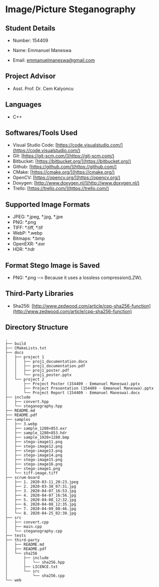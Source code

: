 # __Image/Picture Steganography__ #

## __Student Details__ ##

- Number: 154409

- Name: Emmanuel Maneswa

- Email: <emmanuelmaneswa@gmail.com>

## __Project Advisor__ ##

- Asst. Prof. Dr. Cem Kalyoncu

## __Languages__ ##

- C++

## __Softwares/Tools Used__ ##

- Visual Studio Code: [https://code.visualstudio.com/](https://code.visualstudio.com/)
- Git: [https://git-scm.com/](https://git-scm.com/)
- Bitbucket: [https://bitbucket.org/](https://bitbucket.org/)
- Github: [https://github.com/](https://github.com/)
- CMake: [https://cmake.org/](https://cmake.org/)
- OpenCV: [https://opencv.org/](https://opencv.org/)
- Doxygen: [http://www.doxygen.nl/](http://www.doxygen.nl/)
- Trello: [https://trello.com/](https://trello.com/)

## __Supported Image Formats__ ##

- JPEG: *.jpeg, *.jpg, *.jpe
- PNG: *.png
- TIFF: *.tiff, *.tif
- WebP: *.webp
- Bitmaps: *.bmp
- OpenEXR: *.exr
- HDR: *.hdr

## __Format Stego Image is Saved__ ##

- PNG: *.png ─> Because it uses a lossless compression(LZW).

## __Third-Party Libraries__ ##

- Sha256: [http://www.zedwood.com/article/cpp-sha256-function](http://www.zedwood.com/article/cpp-sha256-function)

## __Directory Structure__ ##

```.
.
├── build
├── CMakeLists.txt
├── docs
│   ├── project 1
│   │   ├── proj1_documentation.docx
│   │   ├── proj1_documentation.pdf
│   │   ├── proj1_poster.pdf
│   │   └── proj1_poster.pptx
│   └── project 2
│       ├── Project Poster (154409 - Emmanuel Maneswa).pptx
│       ├── Project Presentation (154409 - Emmanuel Maneswa).pptx
│       └── Project Report (154409 - Emmanuel Maneswa).docx
├── include
│   ├── convert.hpp
│   └── steganography.hpp
├── README.md
├── README.pdf
├── samples
│   ├── 3.webp
│   ├── sample_1280×853.exr
│   ├── sample_1280×853.hdr
│   ├── sample_1920×1280.bmp
│   ├── stego-image11.png
│   ├── stego-image12.png
│   ├── stego-image13.png
│   ├── stego-image14.png
│   ├── stego-image15.png
│   ├── stego-image16.png
│   ├── stego-image1.png
│   └── tiff-image.tiff
├── scrum-board
│   ├── 1. 2020-03-11_20:23.jpeg
│   ├── 2. 2020-03-30_07:31.jpg
│   ├── 3. 2020-04-07_16:53.jpg
│   ├── 4. 2020-04-07_16:56.jpg
│   ├── 5. 2020-04-08_12:32.jpg
│   ├── 6. 2020-04-08_12:35.jpg
│   ├── 7. 2020-04-09_08:46.jpg
│   └── 8. 2020-04-25_02:30.jpg
├── src
│   ├── convert.cpp
│   ├── main.cpp
│   └── steganography.cpp
├── tests
├── third-party
│   ├── README.md
│   ├── README.pdf
│   └── sha256
│       ├── include
│       │   └── sha256.hpp
│       ├── LICENCE.txt
│       └── src
│           └── sha256.cpp
└── web
```
